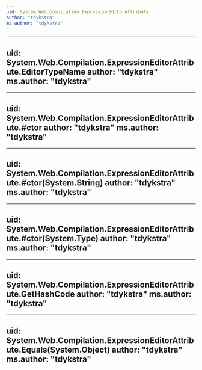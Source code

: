 ```yaml
---
uid: System.Web.Compilation.ExpressionEditorAttribute
author: "tdykstra"
ms.author: "tdykstra"
---
```


---
uid: System.Web.Compilation.ExpressionEditorAttribute.EditorTypeName
author: "tdykstra"
ms.author: "tdykstra"
---

---
uid: System.Web.Compilation.ExpressionEditorAttribute.#ctor
author: "tdykstra"
ms.author: "tdykstra"
---

---
uid: System.Web.Compilation.ExpressionEditorAttribute.#ctor(System.String)
author: "tdykstra"
ms.author: "tdykstra"
---

---
uid: System.Web.Compilation.ExpressionEditorAttribute.#ctor(System.Type)
author: "tdykstra"
ms.author: "tdykstra"
---

---
uid: System.Web.Compilation.ExpressionEditorAttribute.GetHashCode
author: "tdykstra"
ms.author: "tdykstra"
---

---
uid: System.Web.Compilation.ExpressionEditorAttribute.Equals(System.Object)
author: "tdykstra"
ms.author: "tdykstra"
---
